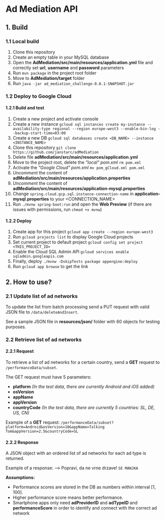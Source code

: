 # Ad Mediation API

## 1. Build
### 1.1 Local build
1. Clone this repository
1. Create an empty table in your MySQL database
1. Open the **AdMediation/src/main/resources/application.yml** file and correctly set **url**, **username** and **password** parameters
1. Run `mvn package` in the project root folder
1. Move to **AdMediation/target** folder
1. Run `java -jar ad_mediation_challenge-0.0.1-SNAPSHOT.jar`

### 1.2 Deploy to Google Cloud
#### 1.2.1 Build and test
1. Create a new project and activate console
1. Create a new instance `gcloud sql instances create my-instance --availability-type regional --region europe-west3 --enable-bin-log --backup-start-time=03:00`
1. Create a new DB `gcloud sql databases create <DB_NAME> --instance <INSTANCE_NAME>`
1. Clone this repository `git clone https://github.com/janstarc/adMediation`
1. Delete file **adMediation/src/main/resources/application.yml**
1. Move to the project root, delete the *"local" pom.xml* `rm pom.xml`
1. Activate the *"Google Cloud" pom.xml* `mv pom_gCloud.xml pom.xml`
1. *Uncomment* the content of **adMediation/src/main/resources/application.properties**
1. *Uncomment* the content of **adMediation/src/main/resources/application-mysql.properties**
1. Change `spring.cloud.gcp.sql.instance-connection-name` in **application-mysql.properties** to your <CONNECTION_NAME>
1. Run `./mvnw spring-boot:run` and open the **Web Preview** (if there are issues with permissions, run `chmod +x mvnw`)

#### 1.2.2 Deploy
1. Create app for this project `gcloud app create --region europe-west3`
1. Run `gcloud projects list` to display Google Cloud projects
1. Set current project to default project `gcloud config set project <THIS_PROJECT_ID>`
1. Enable the Cloud SQL Admin API `gcloud services enable sqladmin.googleapis.com`
1. Finally, deploy `./mvnw -DskipTests package appengine:deploy`
1. Run `gcloud app browse` to get the link

## 2. How to use?
### 2.1 Update list of ad networks
To update the list from batch processing send a PUT request with valid JSON file to `/data/deleteAndInsert`.

See a sample JSON file in **resources/json/** folder with 60 objects for testing purposes.

### 2.2 Retrieve list of ad networks
#### 2.2.1 Request
To retrieve a list of ad networks for a certain country, send a **GET** request to `/performanceData/subset`.

The GET request must have 5 parameters: 
- **platform** *(In the test data, there are currently Android and iOS added)*
- **osVersion**
- **appName**
- **appVersion**
- **countryCode** *(In the test data, there are currently 5 countries: SL, DE, US, CN)*

Example of a **GET** request: `/performanceData/subset?platform=Android&osVersion=10&appName=Talking Tom&appVersion=2.5&countryCode=SL`

#### 2.2.2 Response
A JSON object with an ordered list of ad networks for each ad type is returned.

Example of a response: --> Popravi, da ne vrne drzave!
`SE MANJKA`

**Assumptions:** 
- Performance scores are stored in the DB as numbers within interval [1, 100].
- Higher performance score means better performance.
- Smartphone apps only need **adProviderID** and **adTypeID** and **performanceScore** in order to identify and connect with the correct ad network 


